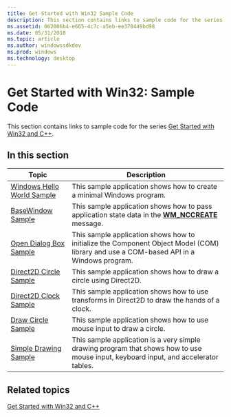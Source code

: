 ```yaml
---
title: Get Started with Win32 Sample Code
description: This section contains links to sample code for the series Get Started with Win32 and C++.
ms.assetid: 062006b4-e665-4c7c-a5eb-ee370449bd98
ms.date: 05/31/2018
ms.topic: article
ms.author: windowssdkdev
ms.prod: windows
ms.technology: desktop
---
```


# Get Started with Win32: Sample Code

This section contains links to sample code for the series [Get Started with Win32 and C++](learn-to-program-for-windows.md).

## In this section



| Topic                                                                   | Description                                                                                                                                       |
|-------------------------------------------------------------------------|---------------------------------------------------------------------------------------------------------------------------------------------------|
| [Windows Hello World Sample](windows-hello-world-sample.md)<br/> | This sample application shows how to create a minimal Windows program.<br/>                                                                 |
| [BaseWindow Sample](basewindow-sample.md)<br/>                   | This sample application shows how to pass application state data in the [**WM\_NCCREATE**](https://msdn.microsoft.com/library/windows/desktop/ms632635) message.<br/>          |
| [Open Dialog Box Sample](open-dialog-box-sample.md)<br/>         | This sample application shows how to initialize the Component Object Model (COM) library and use a COM-based API in a Windows program.<br/> |
| [Direct2D Circle Sample](direct2d-circle-sample.md)<br/>         | This sample application shows how to draw a circle using Direct2D.<br/>                                                                     |
| [Direct2D Clock Sample](direct2d-clock-sample.md)<br/>           | This sample application shows how to use transforms in Direct2D to draw the hands of a clock.<br/>                                          |
| [Draw Circle Sample](draw-circle-sample.md)<br/>                 | This sample application shows how to use mouse input to draw a circle.<br/>                                                                 |
| [Simple Drawing Sample](simple-drawing-sample.md)<br/>           | This sample application is a very simple drawing program that shows how to use mouse input, keyboard input, and accelerator tables.<br/>    |



 

## Related topics

<dl> <dt>

[Get Started with Win32 and C++](learn-to-program-for-windows.md)
</dt> </dl>

 

 





